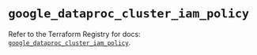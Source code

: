 # `google_dataproc_cluster_iam_policy`

Refer to the Terraform Registry for docs: [`google_dataproc_cluster_iam_policy`](https://registry.terraform.io/providers/hashicorp/google-beta/6.14.0/docs/resources/google_dataproc_cluster_iam_policy).
